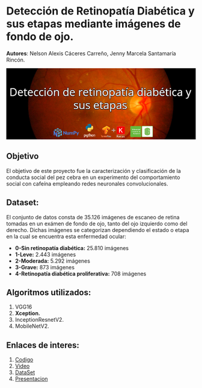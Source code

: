 # Detección de Retinopatía Diabética y sus etapas mediante imágenes de fondo de ojo.

**Autores**: Nelson Alexis Cáceres Carreño, Jenny Marcela Santamaría Rincón.

![Texto alternativo](BannerRetinopatia.jpeg)

## Objetivo
El objetivo de este proyecto fue la caracterización y clasificación de la conducta social del pez cebra en un experimento del comportamiento social con 
cafeína empleando redes neuronales convolucionales.

## Dataset:
El conjunto de datos consta de 35.126 imágenes de escaneo de retina tomadas en un exámen de fondo de ojo, tanto del ojo izquierdo como del derecho. Dichas imágenes se categorizan dependiendo el estado o etapa en la cual se encuentra esta enfermedad ocular:

*   **0-Sin retinopatía diabética:** 25.810 imágenes
*   **1-Leve:** 2.443 imágenes
*   **2-Moderada:** 5.292 imágenes
*   **3-Grave:** 873 imágenes
*   **4-Retinopatía diabética proliferativa:** 708 imágenes

## Algoritmos utilizados:

1. VGG16
2. **Xception.**
3. InceptionResnetV2.
4. MobileNetV2.

## Enlaces de interes:

1. [Codigo](https://github.com/EdgarAndresMontenegro/Zebrafish_Behaver_Net/tree/master/Codigo)
2. [Video](https://github.com/EdgarAndresMontenegro/Zebrafish_Behaver_Net/blob/master/Video_Descripcion.mp4)
3. [DataSet](https://github.com/EdgarAndresMontenegro/Zebrafish_Behaver_Net/tree/master/zebrafish)
4. [Presentacion](https://github.com/EdgarAndresMontenegro/Zebrafish_Behaver_Net/blob/master/ZebrafishPresentation_IA.pdf)
